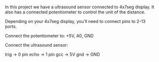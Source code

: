 In this project we have a ultrasound sensor connected to 4x7seg display.
It also has a connected potentiometer to control the unit of the distance.

Depending on your 4x7seg display, you'll need to connect pins to 2-13 ports. 

Connect the potentiometer to:
+5V, A0, GND

Connect the ultrasound sensor:

trig -> 0 pin
echo -> 1 pin
gcc -> 5V
gnd -> GND

